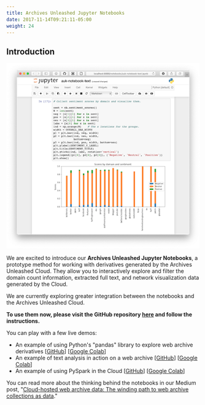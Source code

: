 ```yaml
---
title: Archives Unleashed Jupyter Notebooks
date: 2017-11-14T09:21:11-05:00
weight: 24
---
```


## Introduction

![AUK Notebook screenshot](/images/AUK_Notebook.png)

We are excited to introduce our **Archives Unleashed Jupyter Notebooks**, a prototype method for working with derivatives generated by the Archives Unleashed Cloud. They allow you to interactively explore and filter the domain count information, extracted full text, and network visualization data generated by the Cloud.

We are currently exploring greater integration between the notebooks and the Archives Unleashed Cloud. 

**To use them now, please visit the GitHub repository [here](https://github.com/archivesunleashed/notebooks) and follow the instructions.** 

You can play with a few live demos:

* An example of using Python's "pandas" library to explore web archive derivatives [[GitHub](https://github.com/archivesunleashed/notebooks/blob/master/parquet_pandas_example.ipynb)] [[Google Colab](https://colab.research.google.com/github/archivesunleashed/notebooks/blob/master/parquet_pandas_example.ipynb)]
* An example of text analysis in action on a web archive [[GitHub](https://github.com/archivesunleashed/notebooks/blob/master/parquet_text_analyis.ipynb)] [[Google Colab](https://colab.research.google.com/github/archivesunleashed/notebooks/blob/master/parquet_text_analyis.ipynb)]
* An example of using PySpark in the Cloud [[GitHub](https://github.com/archivesunleashed/notebooks/blob/master/parquet_pyspark_example.ipynb)] [[Google Colab](https://colab.research.google.com/github/archivesunleashed/notebooks/blob/master/parquet_pyspark_example.ipynb)]

You can read more about the thinking behind the notebooks in our Medium post, "[Cloud-hosted web archive data: The winding path to web archive collections as data](https://news.archivesunleashed.org/cloud-hosted-web-archive-data-the-winding-path-to-web-archive-collections-as-data-a2b3428701b7)."